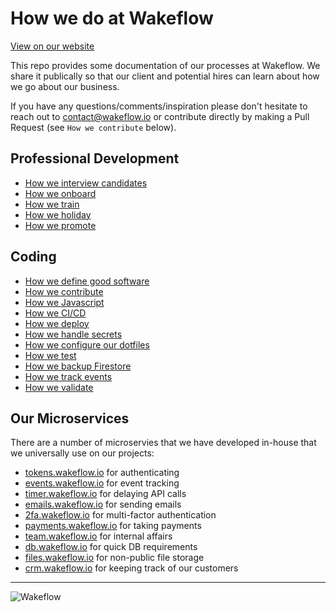 # How we do at Wakeflow

[View on our website](https://wakeflow.github.io/how-we-do/)

This repo provides some documentation of our processes at Wakeflow. We share it publically so that our client and potential hires can learn about how we go about our business.

If you have any questions/comments/inspiration please don't hesitate to reach out to contact@wakeflow.io or contribute directly by making a Pull Request (see `How we contribute` below).


## Professional Development

- [How we interview candidates](/docs/interview.md)
- [How we onboard](/docs/onboard.md)
- [How we train](/docs/trainingMaterials.md)
- [How we holiday](/docs/holidays.md)
- [How we promote](/docs/progression.md)

## Coding

- [How we define good software](/docs/good_software.md)
- [How we contribute](/docs/contributing.md)
- [How we Javascript](/docs/javascript.md)
- [How we CI/CD](/docs/cicd.md)
- [How we deploy](/docs/deploying.md)
- [How we handle secrets](/docs/secrets.md)
- [How we configure our dotfiles](/docs/dotfiles.md)
- [How we test](/docs/testing.md)
- [How we backup Firestore](/docs/firestore_backups.md)
- [How we track events](/docs/event_tracking.md)
- [How we validate](/docs/validation.md)

## Our Microservices

There are a number of microservies that we have developed in-house that we universally use on our projects:

- [tokens.wakeflow.io](https://tokens.wakeflow.io) for authenticating
- [events.wakeflow.io](https://tokens.wakeflow.io) for event tracking 
- [timer.wakeflow.io](https://timer.wakeflow.io) for delaying API calls
- [emails.wakeflow.io](https://emails.wakeflow.io) for sending emails
- [2fa.wakeflow.io](https://2fa.wakeflow.io) for multi-factor authentication
- [payments.wakeflow.io](https://payments.wakeflow.io) for taking payments
- [team.wakeflow.io](https://team.wakeflow.io) for internal affairs
- [db.wakeflow.io](https://db.wakeflow.io) for quick DB requirements
- [files.wakeflow.io](https://files.wakeflow.io) for non-public file storage
- [crm.wakeflow.io](https://crm.wakeflow.io) for keeping track of our customers

---

![Wakeflow](/docs/images/wakeflowlogo.png)
